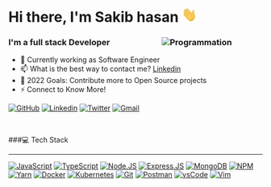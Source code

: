 # Hi there, I'm Sakib hasan  <img width="30px" height="30" src="https://github.com/SatYu26/SatYu26/raw/master/Assets/Hi.gif" />


### I'm a full stack Developer <img align="right" src="https://i.giphy.com/media/LmNwrBhejkK9EFP504/200w.webp" alt="Programmation" width="200" />

- 🌱 Currently working as Software Engineer
- 📫 What is the best way to contact me? [Linkedin](https://www.linkedin.com/in/sakibhasancse/)
- 🥅 2022 Goals: Contribute more to Open Source projects
- ⚡ Connect to Know More!

[![GitHub](https://img.shields.io/badge/Github-100000?style=for-the-badge&logo=github&logoColor=white)](https://github.com/sakibhasancse)
[![Linkedin](https://img.shields.io/badge/Linkedin-0077B5?style=for-the-badge&logo=linkedin&logoColor=white)](https://www.linkedin.com/in/sakibhasancse/)
[![Twitter](https://img.shields.io/badge/Twitter-1DA1F2?style=for-the-badge&logo=twitter&logoColor=white)](https://twitter.com/sakibhasancse)
[![Gmail](https://img.shields.io/badge/Gmail-FF4500?style=for-the-badge&logo=gmail&logoColor=white)](mailto:cse.sakibhasan.cse)

<br>

###💻 Tech Stack

---

[![JavaScript](https://img.shields.io/badge/JavaScript-F7DF1E?style=for-the-badge&logo=javascript&logoColor=black)]()
[![TypeScript](https://img.shields.io/badge/TypeScript-007ACC?style=for-the-badge&logo=typescript&logoColor=white)]()
[![Node.JS](https://img.shields.io/badge/Node.js-43853D?style=for-the-badge&logo=node.js&logoColor=white)]()
[![Express.JS](https://img.shields.io/badge/Express.JS-000000?style=for-the-badge&logo=express&logoColor=white)]()
[![MongoDB](https://img.shields.io/badge/MongoDB-4EA94B?style=for-the-badge&logo=mongodb&logoColor=white)]()
[![NPM](https://img.shields.io/badge/NPM-CB3837?style=for-the-badge&logo=npm&logoColor=white)]()
[![Yarn](https://img.shields.io/badge/Yarn-2C8EBB?style=for-the-badge&logo=yarn&logoColor=white)]()
[![Docker](https://img.shields.io/badge/Docker-2CA5E0?style=for-the-badge&logo=docker&logoColor=white)]()
[![Kubernetes](https://img.shields.io/badge/Kubernetes-326ce5.svg?&style=for-the-badge&logo=kubernetes&logoColor=white)]()
[![Git](https://img.shields.io/badge/Git-F05032?style=for-the-badge&logo=git&logoColor=white)]()
[![Postman](https://img.shields.io/badge/Postman-FF6C37?style=for-the-badge&logo=Postman&logoColor=white)]()
[![vsCode](https://img.shields.io/badge/vsCode-0078D4?style=for-the-badge&logo=visual%20studio%20code&logoColor=white)]()
[![Vim](https://img.shields.io/badge/Vim-%2311AB00.svg?&style=for-the-badge&logo=vim&logoColor=white)]()
